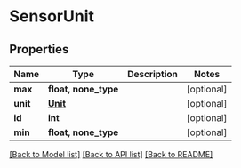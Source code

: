 # SensorUnit


## Properties
Name | Type | Description | Notes
------------ | ------------- | ------------- | -------------
**max** | **float, none_type** |  | [optional] 
**unit** | [**Unit**](Unit.md) |  | [optional] 
**id** | **int** |  | [optional] 
**min** | **float, none_type** |  | [optional] 

[[Back to Model list]](../README.md#documentation-for-models) [[Back to API list]](../README.md#documentation-for-api-endpoints) [[Back to README]](../README.md)


